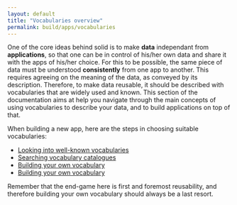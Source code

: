 ```yaml
---
layout: default
title: "Vocabularies overview"
permalink: build/apps/vocabularies
---
```


One of the core ideas behind solid is to make __data__ independant from __applications__, so that one can be in control of his/her own data and share it with the apps of his/her choice. For this to be possible, the same piece of data must be understood __consistently__ from one app to another. This requires agreeing on the meaning of the data, as conveyed by its description. Therefore, to make data reusable, it should be described with vocabularies that are widely used and known. This section of the documentation aims at help you navigate through the main concepts of using vocabularies to describe your data, and to build applications on top of that.

When building a new app, here are the steps in choosing suitable vocabularies:
- [Looking into well-known vocabularies](1-well-known)
- [Searching vocabulary catalogues](2-discover)
- [Building your own vocabulary](3-build)
- [Building your own vocabulary](4-publish)

Remember that the end-game here is first and foremost reusability, and therefore building your own vocabulary should always be a last resort.
